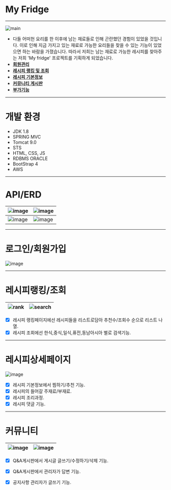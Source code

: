 # My Fridge
---
![main](https://github.com/tjehdgh/myfridge/assets/146055280/c215bc61-fd05-4447-9b8e-309c9b8410e0)
<br>
* 다들 어떠헌 요리를 한 이후에 남는 
재료들로 인해 곤란했던 경험이 있었을 것입니다.
이로 인해 지금 가지고 있는 재료로 
가능한 요리들을 찾을 수 있는 기능이 있었으면 하는 바람을 가졌습니다.
따라서 저희는 남는 재료로 가능한 
레시피를 찾아주는 저희 'My fridge' 프로젝트를 기획하게 되었습니다.
* **[회원관리](#로그인/회원가입)**
* **[레시피 랭킹 및 조회](#레시피랭킹/조회)**
* **[레시피 기본정보](#레시피상세페이지)**
* **[커뮤니티 게시판](#커뮤니티)**
* **[부가기능](#etc)** 
---
# 개발 환경
* JDK 1.8
* SPRING MVC
* Tomcat 9.0
* STS
* HTML, CSS, JS
* RDBMS ORACLE
* BootStrap 4<br>
* AWS

---
# API/ERD
![image](https://github.com/tjehdgh/myfridge/assets/146055280/7b17ecd4-0b28-4d36-bb14-5f861e6a93ce)|![image](https://github.com/tjehdgh/myfridge/assets/146055280/0442a9be-636a-4804-9da8-5b902333b23d) 
---|---|
![image](https://github.com/tjehdgh/myfridge/assets/146055280/3045d3bb-ea0c-4326-af6c-1faafb7a2a25)|![image](https://github.com/tjehdgh/myfridge/assets/146055280/506a60ef-2f27-4f50-b2a8-518ec26bce1b)

---
# 로그인/회원가입
![image](https://github.com/tjehdgh/myfridge/assets/146055280/cebcfa45-3335-42e0-a639-6defbc3e8dea)

---
# 레시피랭킹/조회
![rank](https://github.com/tjehdgh/myfridge/assets/146055280/8788bb70-9876-48aa-b27b-117b8d389b7b)|![search](https://github.com/tjehdgh/myfridge/assets/146055280/dad7094c-08a6-44b5-af12-0b1f9c8ceaf6)
---|---|
- [x] 레시피 랭킹페이지에선 레시피들을 리스트로담아 추천수/조회수 순으로 리스트 나열.
- [x] 레시피 조회에선 한식,중식,일식,퓨전,동남아시아 별로 검색기능.
      
---
# 레시피상세페이지
![image](https://github.com/tjehdgh/myfridge/assets/146055280/6a3bf2c1-3583-4106-a4de-1d7ecb712506)<br>
- [x] 레시피 기본정보에서 찜하기/추천 기능.
- [x] 레시피의 들어갈 주재료/부재료.
- [x] 레시피 조리과정.
- [x] 레시피 댓글 기능.

---
# 커뮤니티
![image](https://github.com/tjehdgh/myfridge/assets/146055280/8737c21d-8e77-4873-ab3a-fcee0b656339)|![image](https://github.com/tjehdgh/myfridge/assets/146055280/48ed36df-38d6-4e5b-a74d-e23509245545)
---|---|
- [x] Q&A게시판에서 게시글 글쓰기/수정하기/삭제 기능.
- [x] Q&A게시판에서 관리자가 답변 기능.
- [x] 공지사항 관리자가 글쓰기 기능.
 
